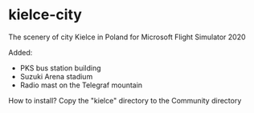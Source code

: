 # kielce-city

The scenery of city Kielce in Poland for Microsoft Flight Simulator 2020

Added:
- PKS bus station building
- Suzuki Arena stadium
- Radio mast on the Telegraf mountain


How to install?
Copy the "kielce" directory to the Community directory
